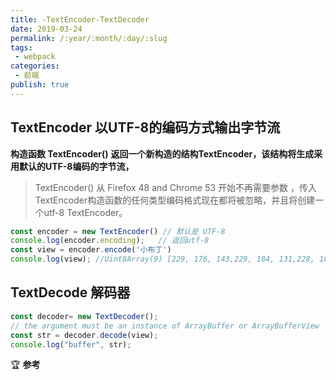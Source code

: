 ```yaml
---
title: -TextEncoder-TextDecoder
date: 2019-03-24
permalink: /:year/:month/:day/:slug
tags:
 - webpack       
categories: 
 - 前端
publish: true
---
```


## TextEncoder 以UTF-8的编码方式输出字节流

**构造函数 TextEncoder()**
**返回一个新构造的结构TextEncoder，该结构将生成采用默认的UTF-8编码的字节流，**
> TextEncoder() 从 Firefox 48 and Chrome 53 开始不再需要参数 ，传入TextEncoder构造函数的任何类型编码格式现在都将被忽略，并且将创建一个utf-8 TextEncoder。
```js
const encoder = new TextEncoder() // 默认是 UTF-8
console.log(encoder.encoding);   // 返回utf-8
const view = encoder.encode('小布丁')
console.log(view); //Uint8Array(9) [229, 176, 143,229, 184, 131,228, 184, 129]
```

## TextDecode 解码器
```js
const decoder= new TextDecoder();
// the argument must be an instance of ArrayBuffer or ArrayBufferView
const str = decoder.decode(view);
console.log("buffer", str);
```

:trophy: **参考**
#### []()